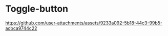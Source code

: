 # Toggle-button



https://github.com/user-attachments/assets/9233a092-5b18-44c3-99b5-acbca9744c22

